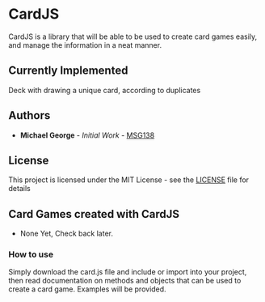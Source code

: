 # CardJS
CardJS is a library that will be able to be used to create card games easily, and manage the information in a neat manner.

## Currently Implemented
Deck with drawing a unique card, according to duplicates

## Authors
- **Michael George** - *Initial Work* - [MSG138](https://github.com/msg138)

## License
This project is licensed under the MIT License - see the [LICENSE](LICENSE) file for details

## Card Games created with CardJS
- None Yet, Check back later.

### How to use
Simply download the card.js file and include or import into your project, then read documentation on methods and objects that can be used to create a card game. Examples will be provided.

